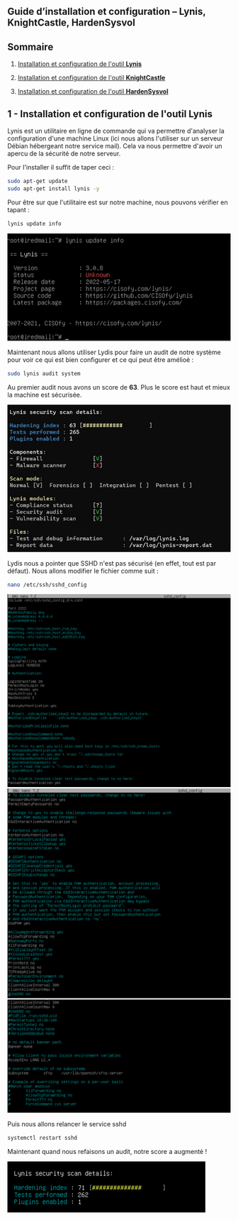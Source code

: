 ## Guide d’installation et configuration – Lynis, KnightCastle, HardenSysvol

## Sommaire

1. [Installation et configuration de l'outil **Lynis**](#lynis)

2. [Installation et configuration de l'outil **KnightCastle**](#knight)

3. [Installation et configuration de l'outil **HardenSysvol**](#harden)


## 1 - Installation et configuration de l'outil **Lynis**
<span id="lynis"/><span> 

Lynis est un utilitaire en ligne de commande qui va permettre d'analyser la configuration d'une machine Linux (ici nous allons l'utiliser sur un serveur Débian hébergeant notre service mail). Cela va nous permettre d'avoir un apercu de la sécurité de notre serveur. 

Pour l'installer il suffit de taper ceci :
```bash
sudo apt-get update 
sudo apt-get install lynis -y
```

Pour être sur que l'utilitaire est sur notre machine, nous pouvons vérifier en tapant : 
```bash
lynis update info
```

![image update info](Ressources/Lynis/update_info.png)

Maintenant nous allons utiliser Lydis pour faire un audit de notre système pour voir ce qui est bien configurer et ce qui peut être amélioé : 
```bash
sudo lynis audit system
```

Au premier audit nous avons un score de **63**. Plus le score est haut et mieux la machine est sécurisée. 

![image debut audit](Ressources/Lynis/Lynis-Score-audit-de-securite.jpg)

Lydis nous a pointer que SSHD n'est pas sécurisé (en effet, tout est par défaut). Nous allons modifier le fichier comme suit :
```bash
nano /etc/ssh/sshd_config
```
![image sshd1](Ressources/Lynis/sshd1.png)
![image sshd2](Ressources/Lynis/sshd2.png)
![image sshd3](Ressources/Lynis/sshd3.png)

Puis nous allons relancer le service sshd
```bash
systemctl restart sshd
```

Maintenant quand nous refaisons un audit, notre score a augmenté !

![image apres audit](Ressources/Lynis/apres_modif_sshd.png)











